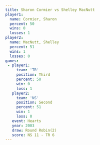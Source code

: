```yaml
---
title: Sharon Cormier vs Shelley MacNutt
player1:                
  name: Cormier, Sharon 
  percent: 50           
  wins: 0               
  losses: 1             
player2:                
  name: MacNutt, Shelley
  percent: 51           
  wins: 1               
  losses: 0             
games:
 - player1:         
     team: 'TR'     
     position: Third
     percent: 50    
     win: 0         
     loss: 1        
   player2:          
     team: 'NS'      
     position: Second
     percent: 51     
     win: 1          
     loss: 0         
   event: Hearts       
   year: 2003          
   draw: Round Robin(2)
   score: NS 11 - TR 6 
---
```

